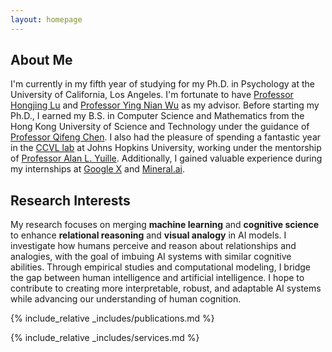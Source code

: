 ```yaml
---
layout: homepage
---
```


## About Me

I'm currently in my fifth year of studying for my Ph.D. in Psychology at the University of California, Los Angeles. 
I'm fortunate to have [Professor Hongjing Lu](https://cvl.psych.ucla.edu/people/) and [Professor Ying Nian Wu](http://www.stat.ucla.edu/~ywu/) as my advisor. Before starting my 
Ph.D., I earned my B.S. in Computer Science and Mathematics from the Hong Kong University of Science and Technology 
under the guidance of [Professor Qifeng Chen](https://cqf.io/). I also had the pleasure of spending a fantastic 
year in the [CCVL lab](https://ccvl.jhu.edu/) at Johns Hopkins University, working under the mentorship of 
[Professor Alan L. Yuille](https://www.cs.jhu.edu/~ayuille/). 
Additionally, I gained valuable experience during my internships at [Google X](https://x.company/) and [Mineral.ai](https://mineral.ai/).


## Research Interests

My research focuses on merging <strong>machine learning</strong> and 
<strong>cognitive science</strong> to enhance <strong>relational reasoning</strong> 
and <strong>visual analogy</strong> in AI models. I investigate how humans perceive 
and reason about relationships and analogies, with the goal of imbuing AI systems with 
similar cognitive abilities. Through empirical studies and 
computational modeling, I bridge the gap between human intelligence and artificial 
intelligence. I hope to contribute to creating more interpretable, robust, and 
adaptable AI systems while advancing our understanding of human cognition.

{% include_relative _includes/publications.md %}

{% include_relative _includes/services.md %}
